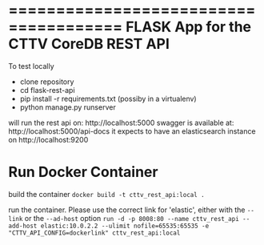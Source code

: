 ======================================
FLASK App for the CTTV CoreDB REST API
======================================

To test locally

- clone repository
- cd flask-rest-api
- pip install -r requirements.txt (possiby in a virtualenv)
- python manage.py runserver

will run the rest api on: http://localhost:5000
swagger is available at: http://localhost:5000/api-docs
it expects to have an elasticsearch instance on http://localhost:9200



Run Docker Container
====================

build the container
```docker build -t cttv_rest_api:local .```

run the container. Please use the correct link for 'elastic', either with the  ```--link``` or the ```--ad-host``` option
```run -d -p 8008:80 --name cttv_rest_api --add-host elastic:10.0.2.2 --ulimit nofile=65535:65535 -e "CTTV_API_CONFIG=dockerlink" cttv_rest_api:local```